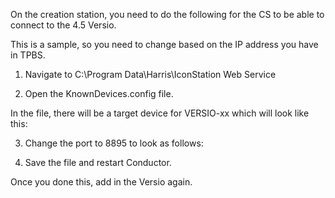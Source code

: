 On the creation station, you need to do the following for the CS to be able to connect to the 4.5 Versio.

This is a sample, so you need to change based on the IP address you have in TPBS.

  

1. Navigate to C:\Program Data\Harris\IconStation Web Service

  

2. Open the KnownDevices.config file.

In the file, there will be a target device for VERSIO-xx which will look like this: <device id="5e3999b6" name="VERSIO-xx" host="192.168.225.102" port="8890" share="" />

  

3. Change the port to 8895 to look as follows: <device id="5e3999b6" name="VERSIO-xx" host="192.168.225.102" port="8895" share="" />

  

4. Save the file and restart Conductor.

  

Once you done this, add in the Versio again.